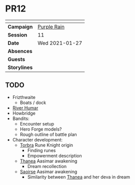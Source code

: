 # PR12

| []() | |
| --- | --- |
| **Campaign** | [Purple Rain](../README.md) |
| **Session** | 11 |
| **Date** | Wed 2021-01-27 |
| **Absences** | |
| **Guests** | |
| **Storylines** | |

## TODO

- Frizthwaite
  - Boats / dock
- [River Humar](../../../astarus/places/rivers-lakes/river-humar.md)
- Howbridge
- Bandits:
  - Encounter setup
  - Hero Forge models?
  - Rough outline of battle plan
- Character development:
  - [Torbra](../../../astarus/people/torbra.md) Rune Knight origin
    - Finding runes
    - Empowerment description
  - [Thanea](../../../astarus/people/thanea.md) Aasimar awakening
    - Dream recollection
  - [Saoirse](../../../astarus/people/saoirse.md) Aasimar awakening
    - Similarity between [Thanea](../../../astarus/people/thanea.md) and her deva in dream
